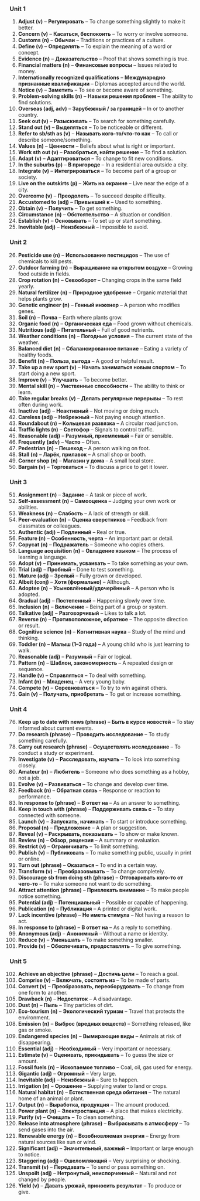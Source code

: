 ### **Unit 1**

1. **Adjust (v)** – **Регулировать** – To change something slightly to make it better.  
2. **Concern (v)** – **Касаться, беспокоить** – To worry or involve someone.  
3. **Customs (n)** – **Обычаи** – Traditions or practices of a culture.  
4. **Define (v)** – **Определять** – To explain the meaning of a word or concept.  
5. **Evidence (n)** – **Доказательство** – Proof that shows something is true.  
6. **Financial matters (n)** – **Финансовые вопросы** – Issues related to money.  
7. **Internationally recognized qualifications** – **Международно признанные квалификации** – Diplomas accepted around the world.  
8. **Notice (v)** – **Заметить** – To see or become aware of something.  
9. **Problem-solving skills (n)** – **Навыки решения проблем** – The ability to find solutions.  
10. **Overseas (adj, adv)** – **Зарубежный / за границей** – In or to another country.  
11. **Seek out (v)** – **Разыскивать** – To search for something carefully.  
12. **Stand out (v)** – **Выделяться** – To be noticeable or different.  
13. **Refer to sb/sth as (v)** – **Называть кого-то/что-то как** – To call or describe someone/something.  
14. **Values (n)** – **Ценности** – Beliefs about what is right or important.  
15. **Work sth out (v)** – **Разобраться, найти решение** – To find a solution.  
16. **Adapt (v)** – **Адаптироваться** – To change to fit new conditions.  
17. **In the suburbs (p)** – **В пригороде** – In a residential area outside a city.  
18. **Integrate (v)** – **Интегрироваться** – To become part of a group or society.  
19. **Live on the outskirts (p)** – **Жить на окраине** – Live near the edge of a city.  
20. **Overcome (v)** – **Преодолеть** – To succeed despite difficulty.  
21. **Accustomed to (adj)** – **Привыкший к** – Used to something.  
22. **Obtain (v)** – **Получить** – To get something.  
23. **Circumstance (n)** – **Обстоятельство** – A situation or condition.  
24. **Establish (v)** – **Основывать** – To set up or start something.  
25. **Inevitable (adj)** – **Неизбежный** – Impossible to avoid.  

### **Unit 2**

26. **Pesticide use (n)** – **Использование пестицидов** – The use of chemicals to kill pests.  
27. **Outdoor farming (n)** – **Выращивание на открытом воздухе** – Growing food outside in fields.  
28. **Crop rotation (n)** – **Севооборот** – Changing crops in the same field yearly.  
29. **Natural fertilizer (n)** – **Природное удобрение** – Organic material that helps plants grow.  
30. **Genetic engineer (n)** – **Генный инженер** – A person who modifies genes.  
31. **Soil (n)** – **Почва** – Earth where plants grow.  
32. **Organic food (n)** – **Органическая еда** – Food grown without chemicals.  
33. **Nutritious (adj)** – **Питательный** – Full of good nutrients.  
34. **Weather conditions (n)** – **Погодные условия** – The current state of the weather.  
35. **Balanced diet (n)** – **Сбалансированное питание** – Eating a variety of healthy foods.  
36. **Benefit (n)** – **Польза, выгода** – A good or helpful result.  
37. **Take up a new sport (v)** – **Начать заниматься новым спортом** – To start doing a new sport.  
38. **Improve (v)** – **Улучшать** – To become better.  
39. **Mental skill (n)** – **Умственные способности** – The ability to think or learn.  
40. **Take regular breaks (v)** – **Делать регулярные перерывы** – To rest often during work.  
41. **Inactive (adj)** – **Неактивный** – Not moving or doing much.  
42. **Careless (adj)** – **Небрежный** – Not paying enough attention.  
43. **Roundabout (n)** – **Кольцевая развязка** – A circular road junction.  
44. **Traffic lights (n)** – **Светофор** – Signals to control traffic.  
45. **Reasonable (adj)** – **Разумный, приемлемый** – Fair or sensible.  
46. **Frequently (adv)** – **Часто** – Often.  
47. **Pedestrian (n)** – **Пешеход** – A person walking on foot.  
48. **Stall (n)** – **Ларёк, прилавок** – A small shop or booth.  
49. **Corner shop (n)** – **Магазин у дома** – A small local store.  
50. **Bargain (v)** – **Торговаться** – To discuss a price to get it lower.  

### **Unit 3**

51. **Assignment (n)** – **Задание** – A task or piece of work.  
52. **Self-assessment (n)** – **Самооценка** – Judging your own work or abilities.  
53. **Weakness (n)** – **Слабость** – A lack of strength or skill.  
54. **Peer-evaluation (n)** – **Оценка сверстников** – Feedback from classmates or colleagues.  
55. **Authentic (adj)** – **Подлинный** – Real or true.  
56. **Feature (n)** – **Особенность, черта** – An important part or detail.  
57. **Copycat (n)** – **Подражатель** – Someone who copies others.  
58. **Language acquisition (n)** – **Овладение языком** – The process of learning a language.  
59. **Adopt (v)** – **Принимать, усваивать** – To take something as your own.  
60. **Trial (adj)** – **Пробный** – Done to test something.  
61. **Mature (adj)** – **Зрелый** – Fully grown or developed.  
62. **Albeit (conj)** – **Хотя (формально)** – Although.  
63. **Adoptee (n)** – **Усыновлённый/удочерённый** – A person who is adopted.  
64. **Gradual (adj)** – **Постепенный** – Happening slowly over time.  
65. **Inclusion (n)** – **Включение** – Being part of a group or system.  
66. **Talkative (adj)** – **Разговорчивый** – Likes to talk a lot.  
67. **Reverse (n)** – **Противоположное, обратное** – The opposite direction or result.  
68. **Cognitive science (n)** – **Когнитивная наука** – Study of the mind and thinking.  
69. **Toddler (n)** – **Малыш (1–3 года)** – A young child who is just learning to walk.  
70. **Reasonable (adj)** – **Разумный** – Fair or logical.  
71. **Pattern (n)** – **Шаблон, закономерность** – A repeated design or sequence.  
72. **Handle (v)** – **Справляться** – To deal with something.  
73. **Infant (n)** – **Младенец** – A very young baby.  
74. **Compete (v)** – **Соревноваться** – To try to win against others.  
75. **Gain (v)** – **Получать, приобретать** – To get or increase something.

### **Unit 4**

76. **Keep up to date with news (phrase)** – **Быть в курсе новостей** – To stay informed about current events.  
77. **Do research (phrase)** – **Проводить исследование** – To study something carefully.  
78. **Carry out research (phrase)** – **Осуществлять исследование** – To conduct a study or experiment.  
79. **Investigate (v)** – **Расследовать, изучать** – To look into something closely.  
80. **Amateur (n)** – **Любитель** – Someone who does something as a hobby, not a job.  
81. **Evolve (v)** – **Развиваться** – To change and develop over time.  
82. **Feedback (n)** – **Обратная связь** – Response or reaction to performance.  
83. **In response to (phrase)** – **В ответ на** – As an answer to something.  
84. **Keep in touch with (phrase)** – **Поддерживать связь с** – To stay connected with someone.  
85. **Launch (v)** – **Запускать, начинать** – To start or introduce something.  
86. **Proposal (n)** – **Предложение** – A plan or suggestion.  
87. **Reveal (v)** – **Раскрывать, показывать** – To show or make known.  
88. **Review (n)** – **Обзор, рецензия** – A summary or evaluation.  
89. **Restrict (v)** – **Ограничивать** – To limit something.  
90. **Publish (v)** – **Публиковать** – To make something public, usually in print or online.  
91. **Turn out (phrase)** – **Оказаться** – To end in a certain way.  
92. **Transform (v)** – **Преобразовывать** – To change completely.  
93. **Discourage sb from doing sth (phrase)** – **Отговаривать кого-то от чего-то** – To make someone not want to do something.  
94. **Attract attention (phrase)** – **Привлекать внимание** – To make people notice something.  
95. **Potential (adj)** – **Потенциальный** – Possible or capable of happening.  
96. **Publication (n)** – **Публикация** – A printed or digital work.  
97. **Lack incentive (phrase)** – **Не иметь стимула** – Not having a reason to act.  
98. **In response to (phrase)** – **В ответ на** – As a reply to something.  
99. **Anonymous (adj)** – **Анонимный** – Without a name or identity.  
100. **Reduce (v)** – **Уменьшать** – To make something smaller.  
101. **Provide (v)** – **Обеспечивать, предоставлять** – To give something.

### **Unit 5**

102. **Achieve an objective (phrase)** – **Достичь цели** – To reach a goal.  
103. **Comprise (v)** – **Включать, состоять из** – To be made of parts.  
104. **Convert (v)** – **Преобразовать, переоборудовать** – To change from one form to another.  
105. **Drawback (n)** – **Недостаток** – A disadvantage.  
106. **Dust (n)** – **Пыль** – Tiny particles of dirt.  
107. **Eco-tourism (n)** – **Экологический туризм** – Travel that protects the environment.  
108. **Emission (n)** – **Выброс (вредных веществ)** – Something released, like gas or smoke.  
109. **Endangered species (n)** – **Вымирающие виды** – Animals at risk of disappearing.  
110. **Essential (adj)** – **Необходимый** – Very important or necessary.  
111. **Estimate (v)** – **Оценивать, прикидывать** – To guess the size or amount.  
112. **Fossil fuels (n)** – **Ископаемое топливо** – Coal, oil, gas used for energy.  
113. **Gigantic (adj)** – **Огромный** – Very large.  
114. **Inevitable (adj)** – **Неизбежный** – Sure to happen.  
115. **Irrigation (n)** – **Орошение** – Supplying water to land or crops.  
116. **Natural habitat (n)** – **Естественная среда обитания** – The natural home of an animal or plant.  
117. **Output (n)** – **Выработка, продукция** – The amount produced.  
118. **Power plant (n)** – **Электростанция** – A place that makes electricity.  
119. **Purify (v)** – **Очищать** – To clean something.  
120. **Release into atmosphere (phrase)** – **Выбрасывать в атмосферу** – To send gases into the air.  
121. **Renewable energy (n)** – **Возобновляемая энергия** – Energy from natural sources like sun or wind.  
122. **Significant (adj)** – **Значительный, важный** – Important or large enough to notice.  
123. **Staggering (adj)** – **Ошеломляющий** – Very surprising or shocking.  
124. **Transmit (v)** – **Передавать** – To send or pass something on.  
125. **Unspoilt (adj)** – **Нетронутый, неиспорченный** – Natural and not changed by people.  
126. **Yield (v)** – **Давать урожай, приносить результат** – To produce or give.